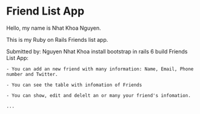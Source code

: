# Friend List App

Hello, my name is Nhat Khoa Nguyen.

This is my Ruby on Rails Friends list app.


Submitted by: Nguyen Nhat Khoa install bootstrap in rails 6 build Friends List App:

    - You can add an new friend with many information: Name, Email, Phone number and Twitter.
    
    - You can see the table with infomation of Friends
    
    - You can show, edit and delelt an or many your friend's infomation.

    ...






